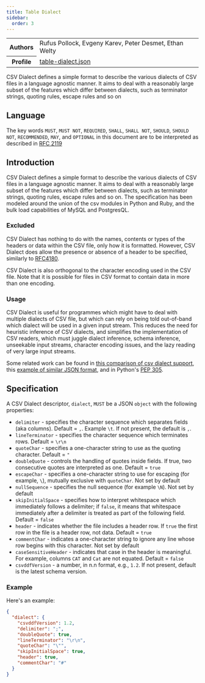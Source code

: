```yaml
---
title: Table Dialect
sidebar:
  order: 3
---
```


<table>
  <tr>
    <th>Authors</th>
    <td>Rufus Pollock, Evgeny Karev, Peter Desmet, Ethan Welty</td>
  </tr>
  <tr>
    <th>Profile</th>
    <td><a href="/profiles/table-dialect.json">table-dialect.json</a></td>
  </tr>
</table>

CSV Dialect defines a simple format to describe the various dialects of CSV files in a language agnostic manner. It aims to deal with a reasonably large subset of the features which differ between dialects, such as terminator strings, quoting rules, escape rules and so on

## Language

The key words `MUST`, `MUST NOT`, `REQUIRED`, `SHALL`, `SHALL NOT`, `SHOULD`, `SHOULD NOT`, `RECOMMENDED`, `MAY`, and `OPTIONAL` in this document are to be interpreted as described in [RFC 2119](https://www.ietf.org/rfc/rfc2119.txt)

## Introduction

CSV Dialect defines a simple format to describe the various dialects of CSV files in a language agnostic manner. It aims to deal with a reasonably large subset of the features which differ between dialects, such as terminator strings, quoting rules, escape rules and so on. The specification has been modeled around the union of the csv modules in Python and Ruby, and the bulk load capabilities of MySQL and PostgresQL.

### Excluded

CSV Dialect has nothing to do with the names, contents or types of the headers or data within the CSV file, only how it is formatted. However, CSV Dialect does allow the presence or absence of a header to be specified, similarly to [RFC4180](http://www.ietf.org/rfc/rfc4180.txt).

CSV Dialect is also orthogonal to the character encoding used in the CSV file. Note that it is possible for files in CSV format to contain data in more than one encoding.

### Usage

CSV Dialect is useful for programmes which might have to deal with multiple dialects of CSV file, but which can rely on being told out-of-band which dialect will be used in a given input stream. This reduces the need for heuristic inference of CSV dialects, and simplifies the implementation of CSV readers, which must juggle dialect inference, schema inference, unseekable input streams, character encoding issues, and the lazy reading of very large input streams.

Some related work can be found in [this comparison of csv dialect support](https://docs.google.com/spreadsheet/ccc?key=0AmU3V2vcPKrIdEhoU1NQSWtoQmJwcUNCelJtdkx2bFE&usp=sharing), this [example of similar JSON format](http://panda.readthedocs.org/en/latest/api.html#data-uploads), and in Python's [PEP 305](http://www.python.org/dev/peps/pep-0305/).

## Specification

A CSV Dialect descriptor, `dialect`, `MUST` be a JSON `object` with the following properties:

- `delimiter` - specifies the character sequence which separates fields (aka columns). Default = `,`. Example `\t`. If not present, the default is `,`.
- `lineTerminator` - specifies the character sequence which terminates rows. Default = `\r\n`
- `quoteChar` - specifies a one-character string to use as the quoting character. Default = `"`
- `doubleQuote` - controls the handling of quotes inside fields. If true, two consecutive quotes are interpreted as one. Default = `true`
- `escapeChar` - specifies a one-character string to use for escaping (for example, `\`), mutually exclusive with `quoteChar`. Not set by default
- `nullSequence` - specifies the null sequence (for example `\N`). Not set by default
- `skipInitialSpace` - specifies how to interpret whitespace which immediately follows a delimiter; if `false`, it means that whitespace immediately after a delimiter is treated as part of the following field. Default = `false`
- `header` - indicates whether the file includes a header row. If `true` the first row in the file is a header row, not data. Default = `true`
- `commentChar` - indicates a one-character string to ignore any line whose row begins with this character. Not set by default
- `caseSensitiveHeader` - indicates that case in the header is meaningful. For example, columns `CAT` and `Cat` are not equated. Default = `false`
- `csvddfVersion` - a number, in n.n format, e.g., `1.2`. If not present, default is the latest schema version.

### Example

Here's an example:

```json
{
  "dialect": {
    "csvddfVersion": 1.2,
    "delimiter": ";",
    "doubleQuote": true,
    "lineTerminator": "\r\n",
    "quoteChar": "\"",
    "skipInitialSpace": true,
    "header": true,
    "commentChar": "#"
  }
}
```
